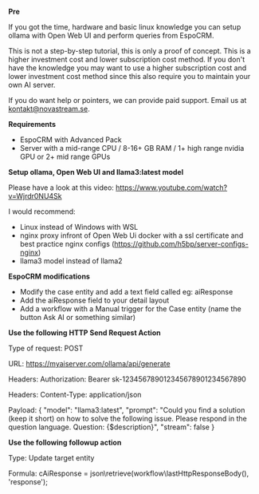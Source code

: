 **Pre**

If you got the time, hardware and basic linux knowledge you can setup ollama with Open Web UI and perform queries from EspoCRM.

This is not a step-by-step tutorial, this is only a proof of concept. This is a higher investment cost and lower subscription cost method. If you don't have the knowledge you may want to use a higher subscription cost and lower investment cost method since this
also require you to maintain your own AI server.

If you do want help or pointers, we can provide paid support. Email us at kontakt@novastream.se.

**Requirements**

- EspoCRM with Advanced Pack
- Server with a mid-range CPU / 8-16+ GB RAM / 1+ high range nvidia GPU or 2+ mid range GPUs

**Setup ollama, Open Web UI and llama3:latest model**

Please have a look at this video: https://www.youtube.com/watch?v=Wjrdr0NU4Sk

I would recommend:

- Linux instead of Windows with WSL
- nginx proxy infront of Open Web Ui docker with a ssl certificate and best practice nginx configs (https://github.com/h5bp/server-configs-nginx)
- llama3 model instead of llama2

**EspoCRM modifications**
- Modify the case entity and add a text field called eg: aiResponse
- Add the aiResponse field to your detail layout
- Add a workflow with a Manual trigger for the Case entity (name the button Ask AI or something similar)

**Use the following HTTP Send Request Action**

Type of request: POST

URL: https://myaiserver.com/ollama/api/generate

Headers: Authorization: Bearer sk-123456789012345678901234567890

Headers: Content-Type: application/json

Payload: { "model": "llama3:latest", "prompt": "Could you find a solution (keep it short) on how to solve the following issue. Please respond in the question language. Question: {$description}", "stream": false }

**Use the following followup action**

Type: Update target entity

Formula: cAiResponse = json\retrieve(workflow\lastHttpResponseBody(), 'response');
